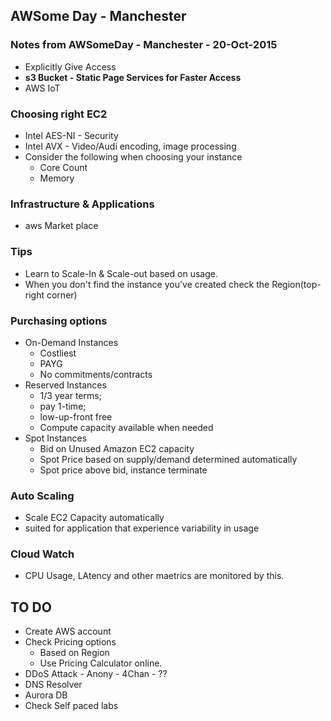 ## AWSome Day - Manchester

### Notes from AWSomeDay - Manchester - 20-Oct-2015

- Explicitly Give Access
- **s3 Bucket - Static Page Services for Faster Access**
- AWS IoT

### Choosing right EC2
- Intel AES-NI - Security
- Intel AVX - Video/Audi encoding, image processing
- Consider the following when choosing your instance
  - Core Count
  - Memory

### Infrastructure & Applications
- aws Market place


### Tips
- Learn to Scale-In & Scale-out based on usage.
- When you don't find the instance you've created check the Region(top-right corner)

### Purchasing options
- On-Demand Instances
  - Costliest
  - PAYG
  - No commitments/contracts
- Reserved Instances
  - 1/3 year terms;
  - pay 1-time;
  - low-up-front free
  - Compute capacity available when needed
- Spot Instances
  - Bid on Unused Amazon EC2 capacity
  - Spot Price based on supply/demand determined automatically
  - Spot price above bid, instance terminate

### Auto Scaling
- Scale EC2 Capacity automatically
- suited for application that experience variability in usage

### Cloud Watch
- CPU Usage, LAtency and other maetrics are monitored by this.


## TO DO
- Create AWS account
- Check Pricing options
  - Based on Region
  - Use Pricing Calculator online.
- DDoS Attack - Anony - 4Chan - ??
- DNS Resolver
- Aurora DB
- Check Self paced labs
